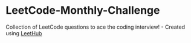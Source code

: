 # LeetCode-Monthly-Challenge
Collection of LeetCode questions to ace the coding interview! - Created using [LeetHub](https://github.com/QasimWani/LeetHub)
